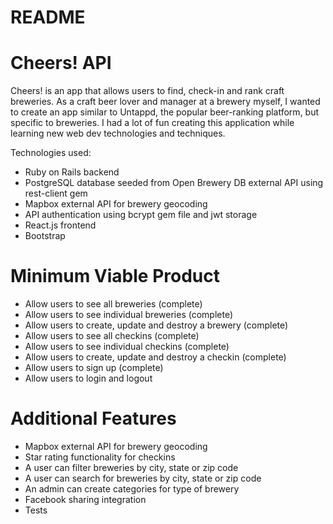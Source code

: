 # README

# Cheers! API

Cheers! is an app that allows users to find, check-in and rank craft breweries. As a craft beer lover and manager at a brewery myself, I wanted to create an app similar to Untappd, the popular beer-ranking platform, but specific to breweries. I had a lot of fun creating this application while learning new web dev technologies and techniques.

Technologies used:

- Ruby on Rails backend
- PostgreSQL database seeded from Open Brewery DB external API using rest-client gem
- Mapbox external API for brewery geocoding
- API authentication using bcrypt gem file and jwt storage
- React.js frontend
- Bootstrap

# Minimum Viable Product

- Allow users to see all breweries (complete)
- Allow users to see individual breweries (complete)
- Allow users to create, update and destroy a brewery (complete)
- Allow users to see all checkins (complete)
- Allow users to see individual checkins (complete)
- Allow users to create, update and destroy a checkin (complete)
- Allow users to sign up (complete)
- Allow users to login and logout

# Additional Features

- Mapbox external API for brewery geocoding
- Star rating functionality for checkins
- A user can filter breweries by city, state or zip code
- A user can search for breweries by city, state or zip code
- An admin can create categories for type of brewery
- Facebook sharing integration
- Tests
